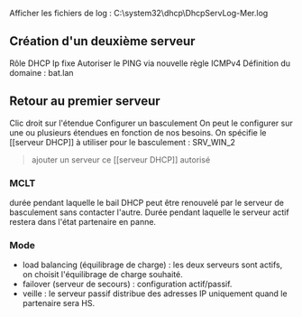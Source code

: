 Afficher les fichiers de log : 
C:\system32\dhcp\DhcpServLog-Mer.log

## Création d'un deuxième serveur
Rôle DHCP
Ip fixe
Autoriser le PING via nouvelle règle ICMPv4
Définition du domaine : bat.lan

## Retour au premier serveur
Clic droit sur l'étendue
Configurer un basculement
On peut le configurer sur une ou plusieurs étendues en fonction de nos besoins.
On spécifie le [[serveur DHCP]] à utiliser pour le basculement : SRV_WIN_2
> ajouter un serveur
> ce [[serveur DHCP]] autorisé

### MCLT
durée pendant laquelle le bail DHCP peut être renouvelé par le serveur de basculement sans contacter l'autre. 
Durée pendant laquelle le serveur actif restera dans l'état partenaire en panne. 

### Mode
- load balancing (équilibrage de charge) : les deux serveurs sont actifs, on choisit l'équilibrage de charge souhaité. 
- failover (serveur de secours) : configuration actif/passif. 
- veille : le serveur passif distribue des adresses IP uniquement quand le partenaire sera HS.